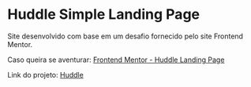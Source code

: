 # Huddle Simple Landing Page

Site desenvolvido com base em um desafio fornecido pelo site Frontend Mentor.

Caso queira se aventurar: <a href="https://www.frontendmentor.io/challenges/huddle-landing-page-with-a-single-introductory-section-B_2Wvxgi0">Frontend Mentor - Huddle Landing Page<a/>

Link do projeto: <a href="https://gasiso.github.io/huddle-simple-landing-page/" target="_blank">Huddle<a/>
